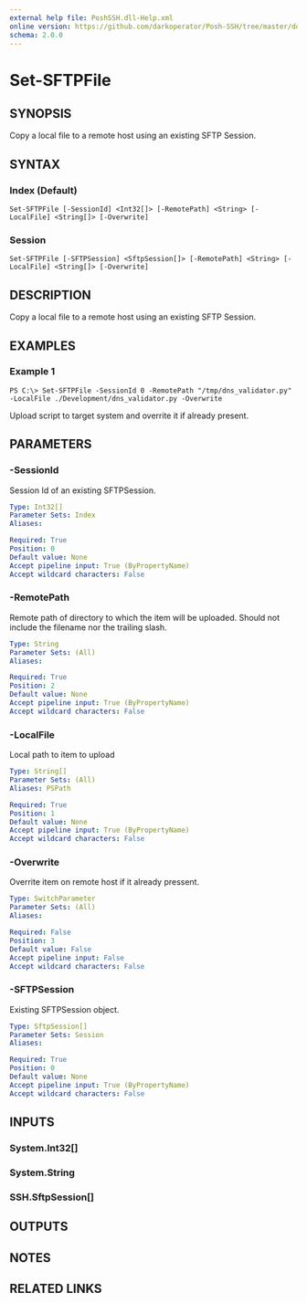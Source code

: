 ```yaml
---
external help file: PoshSSH.dll-Help.xml
online version: https://github.com/darkoperator/Posh-SSH/tree/master/docs
schema: 2.0.0
---
```


# Set-SFTPFile

## SYNOPSIS
Copy a local file to a remote host using an existing SFTP Session.

## SYNTAX

### Index (Default)
```
Set-SFTPFile [-SessionId] <Int32[]> [-RemotePath] <String> [-LocalFile] <String[]> [-Overwrite]
```

### Session
```
Set-SFTPFile [-SFTPSession] <SftpSession[]> [-RemotePath] <String> [-LocalFile] <String[]> [-Overwrite]
```

## DESCRIPTION
Copy a local file to a remote host using an existing SFTP Session.

## EXAMPLES

### Example 1
```
PS C:\> Set-SFTPFile -SessionId 0 -RemotePath "/tmp/dns_validator.py" -LocalFile ./Development/dns_validator.py -Overwrite
```

Upload script to target system and overrite it if already present.

## PARAMETERS

### -SessionId
Session Id of an existing SFTPSession.

```yaml
Type: Int32[]
Parameter Sets: Index
Aliases: 

Required: True
Position: 0
Default value: None
Accept pipeline input: True (ByPropertyName)
Accept wildcard characters: False
```

### -RemotePath
Remote path of directory to which the item will be uploaded. Should not include the filename nor the trailing slash.

```yaml
Type: String
Parameter Sets: (All)
Aliases: 

Required: True
Position: 2
Default value: None
Accept pipeline input: True (ByPropertyName)
Accept wildcard characters: False
```

### -LocalFile
Local path to item to upload

```yaml
Type: String[]
Parameter Sets: (All)
Aliases: PSPath

Required: True
Position: 1
Default value: None
Accept pipeline input: True (ByPropertyName)
Accept wildcard characters: False
```

### -Overwrite
Overrite item on remote host if it already pressent.

```yaml
Type: SwitchParameter
Parameter Sets: (All)
Aliases: 

Required: False
Position: 3
Default value: False
Accept pipeline input: False
Accept wildcard characters: False
```

### -SFTPSession
Existing SFTPSession object.

```yaml
Type: SftpSession[]
Parameter Sets: Session
Aliases: 

Required: True
Position: 0
Default value: None
Accept pipeline input: True (ByPropertyName)
Accept wildcard characters: False
```

## INPUTS

### System.Int32[]

### System.String

### SSH.SftpSession[]

## OUTPUTS

## NOTES

## RELATED LINKS

